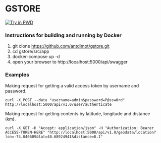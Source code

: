# GSTORE

[![Try in PWD](https://raw.githubusercontent.com/play-with-docker/stacks/master/assets/images/button.png)](https://labs.play-with-docker.com/?stack=https://raw.githubusercontent.com/antdimot/gstore/master/src/app/docker-compose.yml)

### Instructions for building and running by Docker

1. git clone https://github.com/antdimot/gstore.git
2. cd gstore/src/app
3. docker-compose up -d
4. open your browser to http://localhost:5000/api/swagger

### Examples

Making request for getting a valid access token by username and password.

    curl -X POST --data "username=admin&password=P@ssw0rd" http://localhost:5000/api/v1.0/user/authenticate


Making request for getting contents by latitude, longitude and distance (km).

    curl -X GET -H "Accept: application/json" -H "Authorization: Bearer ACCESS-TOKEN-HERE" "http://localhost:5000/api/v1.0/geodata/location?lon=-74.046689&lat=40.68924941&distance=0.1"

